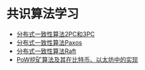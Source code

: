 # 共识算法学习

* [分布式一致性算法2PC和3PC](2pc&3pc/README.md)
* [分布式一致性算法Paxos](paxos/README.md)
* [分布式一致性算法Raft](raft/README.md)
* [PoW挖矿算法及其在比特币、以太坊中的实现](pow/README.md)